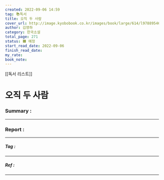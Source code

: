 ```yaml
---
created: 2022-09-06 14:59
tag: 📚독서
title: 오직 두 사람
cover_url: http://image.kyobobook.co.kr/images/book/large/614/l9788954645614.jpg
author: 김영하
category: 한국소설
total_page: 271
status: 🟧 예정
start_read_date: 2022-09-06
finish_read_date:
my_rate: 
book_note:
---
```

[[독서 리스트]]
# 오직 두 사람


### Summary :
---
### Report :
---
##### Tag :
---
##### Ref :
---
